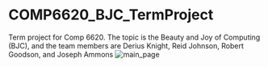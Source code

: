 # COMP6620_BJC_TermProject
Term project for Comp 6620. The topic is the Beauty and Joy of Computing (BJC), and the team members are Derius Knight, Reid Johnson, Robert Goodson, and Joseph Ammons
![main_page](https://github.com/jda0043/COMP6620_BJC_TermProject/assets/90729752/dfada0e2-37a2-41a4-8ad6-3373a5824da3)
